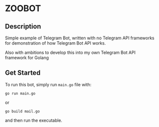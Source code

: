 # ZOOBOT

## Description

Simple example of Telegram Bot, written with no Telegram API frameworks for demonstration of how Telegram Bot API works.

Also with ambitions to develop this into my own Telegram Bot API framework for Golang

## Get Started

To run this bot, simply run `main.go` file with:
```shell
go run main.go
```
or
```shell
go build mail.go
```
and then run the executable.